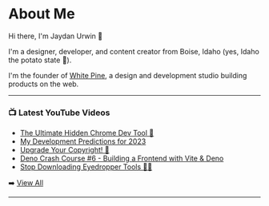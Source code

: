 # About Me

Hi there, I'm Jaydan Urwin 👋

I'm a designer, developer, and content creator from Boise, Idaho (yes, Idaho the potato state 🥔).

I'm the founder of [White Pine](https://whitepine.studio), a design and development studio building products on the web.

--- 

### 📺 Latest YouTube Videos 
<!-- YOUTUBE:START -->
- [The Ultimate Hidden Chrome Dev Tool 🧐](https://www.youtube.com/watch?v=j5XhrK6YvFk)
- [My Development Predictions for 2023](https://www.youtube.com/watch?v=trBkgkafN3U)
- [Upgrade Your Copyright! 🎉](https://www.youtube.com/watch?v=8nDudmWLS8A)
- [Deno Crash Course #6 - Building a Frontend with Vite &amp; Deno](https://www.youtube.com/watch?v=gr6ORt1YtzQ)
- [Stop Downloading Eyedropper Tools 🎨💦](https://www.youtube.com/watch?v=exn4_2vVoLM)
<!-- YOUTUBE:END --> 

➡️ [View All](https://youtube.com/@LittleSticks) 

---

<!--
**jaydanurwin/jaydanurwin** is a ✨ _special_ ✨ repository because its `README.md` (this file) appears on your GitHub profile.

Here are some ideas to get you started:

- 🔭 I’m currently working on ...
- 🌱 I’m currently learning ...
- 👯 I’m looking to collaborate on ...
- 🤔 I’m looking for help with ...
- 💬 Ask me about ...
- 📫 How to reach me: ...
- 😄 Pronouns: ...
- ⚡ Fun fact: ...
-->
